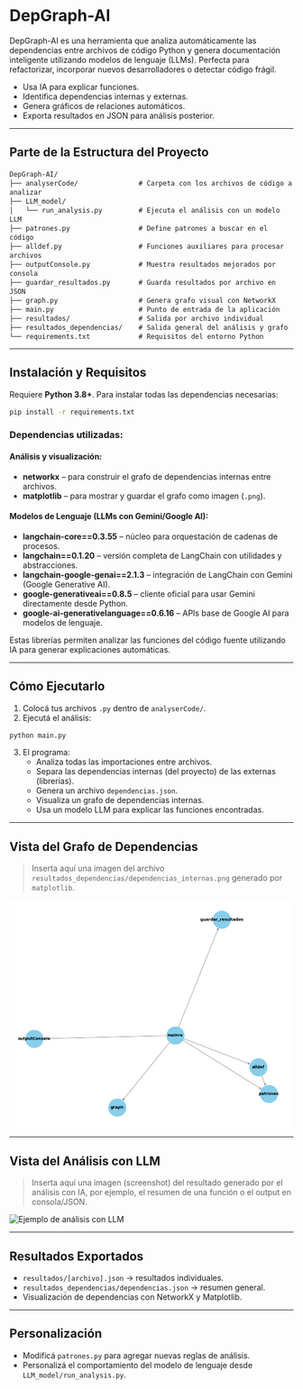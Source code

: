 # DepGraph-AI

DepGraph-AI es una herramienta que analiza automáticamente las dependencias entre archivos de código Python y genera documentación inteligente utilizando modelos de lenguaje (LLMs). Perfecta para refactorizar, incorporar nuevos desarrolladores o detectar código frágil.

- Usa IA para explicar funciones.
- Identifica dependencias internas y externas.
- Genera gráficos de relaciones automáticos.
- Exporta resultados en JSON para análisis posterior.

---

## Parte de la Estructura del Proyecto

```
DepGraph-AI/
├── analyserCode/               # Carpeta con los archivos de código a analizar
├── LLM_model/
│   └── run_analysis.py         # Ejecuta el análisis con un modelo LLM
├── patrones.py                 # Define patrones a buscar en el código
├── alldef.py                   # Funciones auxiliares para procesar archivos
├── outputConsole.py            # Muestra resultados mejorados por consola
├── guardar_resultados.py       # Guarda resultados por archivo en JSON
├── graph.py                    # Genera grafo visual con NetworkX
├── main.py                     # Punto de entrada de la aplicación
├── resultados/                 # Salida por archivo individual
├── resultados_dependencias/    # Salida general del análisis y grafo
└── requirements.txt            # Requisitos del entorno Python
```

---

## Instalación y Requisitos

Requiere **Python 3.8+**. Para instalar todas las dependencias necesarias:

```bash
pip install -r requirements.txt
```

### Dependencias utilizadas:

#### Análisis y visualización:
- **networkx** – para construir el grafo de dependencias internas entre archivos.
- **matplotlib** – para mostrar y guardar el grafo como imagen (`.png`).

#### Modelos de Lenguaje (LLMs con Gemini/Google AI):
- **langchain-core==0.3.55** – núcleo para orquestación de cadenas de procesos.
- **langchain==0.1.20** – versión completa de LangChain con utilidades y abstracciones.
- **langchain-google-genai==2.1.3** – integración de LangChain con Gemini (Google Generative AI).
- **google-generativeai==0.8.5** – cliente oficial para usar Gemini directamente desde Python.
- **google-ai-generativelanguage==0.6.16** – APIs base de Google AI para modelos de lenguaje.

Estas librerías permiten analizar las funciones del código fuente utilizando IA para generar explicaciones automáticas.

---

## Cómo Ejecutarlo

1. Colocá tus archivos `.py` dentro de `analyserCode/`.
2. Ejecutá el análisis:

```bash
python main.py
```

3. El programa:
   - Analiza todas las importaciones entre archivos.
   - Separa las dependencias internas (del proyecto) de las externas (librerías).
   - Genera un archivo `dependencias.json`.
   - Visualiza un grafo de dependencias internas.
   - Usa un modelo LLM para explicar las funciones encontradas.

---

## Vista del Grafo de Dependencias

> Inserta aquí una imagen del archivo `resultados_dependencias/dependencias_internas.png` generado por `matplotlib`.

![Grafo de dependencias](resultados_dependencias/dependencias_internas.png)

---

## Vista del Análisis con LLM

> Inserta aquí una imagen (screenshot) del resultado generado por el análisis con IA, por ejemplo, el resumen de una función o el output en consola/JSON.

![Ejemplo de análisis con LLM](ruta/a/ejemplo_llm.png)

---

## Resultados Exportados

- `resultados/[archivo].json` → resultados individuales.
- `resultados_dependencias/dependencias.json` → resumen general.
- Visualización de dependencias con NetworkX y Matplotlib.

---

## Personalización

- Modificá `patrones.py` para agregar nuevas reglas de análisis.
- Personalizá el comportamiento del modelo de lenguaje desde `LLM_model/run_analysis.py`.
